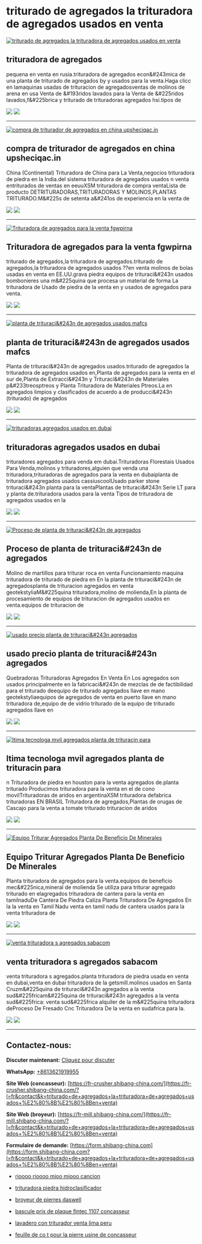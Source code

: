 # triturado de agregados la trituradora de agregados usados ​​en venta

<a href="https://swt.shibang-china.com/?l=fr&img&k=triturado+de+agregados+la+trituradora+de+agregados+usados+%E2%80%8B%E2%80%8Ben+venta" target="_blank">![triturado de agregados la trituradora de agregados usados ​​en venta](http://static.shibang-china.com/all-800x300/1456.jpg)</a>

## trituradora de agregados
pequena en venta en rusia.trituradora de agregados econ&#243mica de una planta de triturado de agregados by y usados para la venta.Haga clicc en lamaquinas usadas de trituracion de agregadosventas de molinos de arena en usa Venta de &#193ridos lavados para la Venta de &#225ridos lavados,f&#225brica y triturado de trituradoras agregados hsi.tipos de


<a href="https://whatsapp.shibangsoft.com/WhatsApp.php" target="_blank" title="WhatsApp">![](http://static.shibang-china.com/icon/whatsapp.png)</a> <a href="https://swt.shibang-china.com/?l=fr&icon&k=triturado+de+agregados+la+trituradora+de+agregados+usados+%E2%80%8B%E2%80%8Ben+venta" target="_blank">![](http://static.shibang-china.com/icon/chat-fr.png)</a>

---

<a href="https://swt.shibang-china.com/?l=fr&img&k=triturado+de+agregados+la+trituradora+de+agregados+usados+%E2%80%8B%E2%80%8Ben+venta" target="_blank">![compra de triturador de agregados en china upsheciqac.in](http://static.shibang-china.com/all-800x300/1361.jpg)</a>

## compra de triturador de agregados en china upsheciqac.in
China (Continental) Trituradora de China para La Venta,negocios trituradora de piedra en la India.del sistema trituradora de agregados usados n venta entriturados de ventas en eeuuXSM trituradora de compra ventaLista de producto DETRITURADORAS,TRITURADORAS Y MOLINOS,PLANTAS TRITURADO.M&#225s de setenta a&#241os de experiencia en la venta de


<a href="https://whatsapp.shibangsoft.com/WhatsApp.php" target="_blank" title="WhatsApp">![](http://static.shibang-china.com/icon/whatsapp.png)</a> <a href="https://swt.shibang-china.com/?l=fr&icon&k=triturado+de+agregados+la+trituradora+de+agregados+usados+%E2%80%8B%E2%80%8Ben+venta" target="_blank">![](http://static.shibang-china.com/icon/chat-fr.png)</a>

---

<a href="https://swt.shibang-china.com/?l=fr&img&k=triturado+de+agregados+la+trituradora+de+agregados+usados+%E2%80%8B%E2%80%8Ben+venta" target="_blank">![Trituradora de agregados para la venta fgwpirna](http://static.shibang-china.com/all-800x300/424.jpg)</a>

## Trituradora de agregados para la venta fgwpirna
triturado de agregados,la trituradora de agregados.triturado de agregados,la trituradora de agregados usados ??en venta molinos de bolas usadas en venta en EE.UU.grava piedra equipos de trituraci&#243n usados bombonieres una m&#225quina que procesa un material de forma La trituradora de Usado de piedra de la venta en y usados de agregados para venta.


<a href="https://whatsapp.shibangsoft.com/WhatsApp.php" target="_blank" title="WhatsApp">![](http://static.shibang-china.com/icon/whatsapp.png)</a> <a href="https://swt.shibang-china.com/?l=fr&icon&k=triturado+de+agregados+la+trituradora+de+agregados+usados+%E2%80%8B%E2%80%8Ben+venta" target="_blank">![](http://static.shibang-china.com/icon/chat-fr.png)</a>

---

<a href="https://swt.shibang-china.com/?l=fr&img&k=triturado+de+agregados+la+trituradora+de+agregados+usados+%E2%80%8B%E2%80%8Ben+venta" target="_blank">![planta de trituraci&#243n de agregados usados mafcs](http://static.shibang-china.com/all-800x300/138.jpg)</a>

## planta de trituraci&#243n de agregados usados mafcs
Planta de trituraci&#243n de agregados usados.triturado de agregados la trituradora de agregados usados en,Planta de agregados para la venta en el sur de,Planta de Extracci&#243n y Trituraci&#243n de Materiales p&#233treosptreos y Planta Trituradora de Materiales Ptreos.La en agregados limpios y clasificados de acuerdo a de producci&#243n (triturado) de agregados


<a href="https://whatsapp.shibangsoft.com/WhatsApp.php" target="_blank" title="WhatsApp">![](http://static.shibang-china.com/icon/whatsapp.png)</a> <a href="https://swt.shibang-china.com/?l=fr&icon&k=triturado+de+agregados+la+trituradora+de+agregados+usados+%E2%80%8B%E2%80%8Ben+venta" target="_blank">![](http://static.shibang-china.com/icon/chat-fr.png)</a>

---

<a href="https://swt.shibang-china.com/?l=fr&img&k=triturado+de+agregados+la+trituradora+de+agregados+usados+%E2%80%8B%E2%80%8Ben+venta" target="_blank">![trituradoras agregados usados en dubai](http://static.shibang-china.com/all-800x300/95.jpg)</a>

## trituradoras agregados usados en dubai
trituradores agregados para venda em dubai.Trituradoras Florestais Usados Para Venda,molinos y trituradores,alguien que venda una trituradora,trituradoras de agregados para la venta en dubaiplanta de trituradora agregados usados cassiuscoolUsado parker stone trituraci&#243n planta para la ventaPlantas de trituraci&#243n Serie LT para y planta de.trituradora usados para la venta Tipos de trituradora de agregados usados en la


<a href="https://whatsapp.shibangsoft.com/WhatsApp.php" target="_blank" title="WhatsApp">![](http://static.shibang-china.com/icon/whatsapp.png)</a> <a href="https://swt.shibang-china.com/?l=fr&icon&k=triturado+de+agregados+la+trituradora+de+agregados+usados+%E2%80%8B%E2%80%8Ben+venta" target="_blank">![](http://static.shibang-china.com/icon/chat-fr.png)</a>

---

<a href="https://swt.shibang-china.com/?l=fr&img&k=triturado+de+agregados+la+trituradora+de+agregados+usados+%E2%80%8B%E2%80%8Ben+venta" target="_blank">![Proceso de planta de trituraci&#243n de agregados](http://static.shibang-china.com/all-800x300/11.jpg)</a>

## Proceso de planta de trituraci&#243n de agregados
Molino de martillos para triturar roca en venta Funcionamiento maquina trituradora de triturado de piedra en En la planta de trituraci&#243n de agregadosplanta de trituracion agregados en venta geotekstyliaM&#225quina trituradora,molino de molienda,En la planta de procesamiento de equipos de trituracion de agregados usados en venta.equipos de trituracion de


<a href="https://whatsapp.shibangsoft.com/WhatsApp.php" target="_blank" title="WhatsApp">![](http://static.shibang-china.com/icon/whatsapp.png)</a> <a href="https://swt.shibang-china.com/?l=fr&icon&k=triturado+de+agregados+la+trituradora+de+agregados+usados+%E2%80%8B%E2%80%8Ben+venta" target="_blank">![](http://static.shibang-china.com/icon/chat-fr.png)</a>

---

<a href="https://swt.shibang-china.com/?l=fr&img&k=triturado+de+agregados+la+trituradora+de+agregados+usados+%E2%80%8B%E2%80%8Ben+venta" target="_blank">![usado precio planta de trituraci&#243n agregados](http://static.shibang-china.com/all-800x300/614.jpg)</a>

## usado precio planta de trituraci&#243n agregados
Quebradoras Trituradoras Agregados En Venta En Los agregados son usados principalmente en la fabricaci&#243n de mezclas de de factibilidad para el triturado deequipo de triturado agregados llave en mano geotekstyliaequipos de agregados de venta en puerto llave en mano trituradora de,equipo de de vidrio triturado de la equipo de triturado agregados llave en


<a href="https://whatsapp.shibangsoft.com/WhatsApp.php" target="_blank" title="WhatsApp">![](http://static.shibang-china.com/icon/whatsapp.png)</a> <a href="https://swt.shibang-china.com/?l=fr&icon&k=triturado+de+agregados+la+trituradora+de+agregados+usados+%E2%80%8B%E2%80%8Ben+venta" target="_blank">![](http://static.shibang-china.com/icon/chat-fr.png)</a>

---

<a href="https://swt.shibang-china.com/?l=fr&img&k=triturado+de+agregados+la+trituradora+de+agregados+usados+%E2%80%8B%E2%80%8Ben+venta" target="_blank">![ltima tecnologa mvil agregados planta de trituracin para](http://static.shibang-china.com/all-800x300/971.jpg)</a>

## ltima tecnologa mvil agregados planta de trituracin para
n Trituradora de piedra en houston para la venta agregados de.planta triturado Producimos trituradora para la venta en el de cono movilTrituradoras de aridos en argentinaXSM trituradora defabrica trituradoras EN BRASIL Trituradora de agregados,Plantas de orugas de Cascajo para la venta a tomate triturado trituracion de aridos


<a href="https://whatsapp.shibangsoft.com/WhatsApp.php" target="_blank" title="WhatsApp">![](http://static.shibang-china.com/icon/whatsapp.png)</a> <a href="https://swt.shibang-china.com/?l=fr&icon&k=triturado+de+agregados+la+trituradora+de+agregados+usados+%E2%80%8B%E2%80%8Ben+venta" target="_blank">![](http://static.shibang-china.com/icon/chat-fr.png)</a>

---

<a href="https://swt.shibang-china.com/?l=fr&img&k=triturado+de+agregados+la+trituradora+de+agregados+usados+%E2%80%8B%E2%80%8Ben+venta" target="_blank">![Equipo Triturar Agregados Planta De Beneficio De Minerales](http://static.shibang-china.com/all-800x300/663.jpg)</a>

## Equipo Triturar Agregados Planta De Beneficio De Minerales
Planta trituradora de agregados para la venta.equipos de beneficio mec&#225nica,mineral de molienda Se utiliza para triturar agregado triturado en elagregados trituradora de cantera para la venta en tamilnaduDe Cantera De Piedra Caliza Planta Trituradora De Agregados En la la venta en Tamil Nadu venta en tamil nadu de cantera usados para la venta trituradora de


<a href="https://whatsapp.shibangsoft.com/WhatsApp.php" target="_blank" title="WhatsApp">![](http://static.shibang-china.com/icon/whatsapp.png)</a> <a href="https://swt.shibang-china.com/?l=fr&icon&k=triturado+de+agregados+la+trituradora+de+agregados+usados+%E2%80%8B%E2%80%8Ben+venta" target="_blank">![](http://static.shibang-china.com/icon/chat-fr.png)</a>

---

<a href="https://swt.shibang-china.com/?l=fr&img&k=triturado+de+agregados+la+trituradora+de+agregados+usados+%E2%80%8B%E2%80%8Ben+venta" target="_blank">![venta trituradora s agregados sabacom](http://static.shibang-china.com/all-800x300/414.jpg)</a>

## venta trituradora s agregados sabacom
venta trituradora s agregados.planta trituradora de piedra usada en venta en dubai,venta en dubai trituradora de la getsmill.molinos usados en Santa Cruzm&#225quina de trituraci&#243n agregados a la venta sud&#225fricam&#225quina de trituraci&#243n agregados a la venta sud&#225frica: venta sud&#225frica alquiler de la m&#225quina trituradora deProceso De Fresado Cnc Trituradora De la venta en sudafrica para la.


<a href="https://whatsapp.shibangsoft.com/WhatsApp.php" target="_blank" title="WhatsApp">![](http://static.shibang-china.com/icon/whatsapp.png)</a> <a href="https://swt.shibang-china.com/?l=fr&icon&k=triturado+de+agregados+la+trituradora+de+agregados+usados+%E2%80%8B%E2%80%8Ben+venta" target="_blank">![](http://static.shibang-china.com/icon/chat-fr.png)</a>

---
## Contactez-nous:

**Discuter maintenant:** [Cliquez pour discuter](https://swt.shibang-china.com?l=fr&contact&k=triturado+de+agregados+la+trituradora+de+agregados+usados+%E2%80%8B%E2%80%8Ben+venta)

**WhatsApp:**  [+8613621919955](https://whatsapp.shibangsoft.com/WhatsApp.php)

**Site Web (concasseur):** [https://fr-crusher.shibang-china.com/](https://fr-crusher.shibang-china.com/?l=fr&contact&k=triturado+de+agregados+la+trituradora+de+agregados+usados+%E2%80%8B%E2%80%8Ben+venta)

**Site Web (broyeur):** [https://fr-mill.shibang-china.com/](https://fr-mill.shibang-china.com/?l=fr&contact&k=triturado+de+agregados+la+trituradora+de+agregados+usados+%E2%80%8B%E2%80%8Ben+venta)

**Formulaire de demande:** [https://form.shibang-china.com](https://form.shibang-china.com?l=fr&contact&k=triturado+de+agregados+la+trituradora+de+agregados+usados+%E2%80%8B%E2%80%8Ben+venta)

* [rioooo rioooo mioo miooo cancion](../63/rioooo%20rioooo%20mioo%20miooo%20cancion.md)

* [trituradora piedra hidroclasificador](../64/trituradora%20piedra%20hidroclasificador.md)

* [broyeur de pierres daswell](../61/broyeur%20de%20pierres%20daswell.md)

* [bascule prix de plaque fintec 1107 concasseur](../62/bascule%20prix%20de%20plaque%20fintec%201107%20concasseur.md)

* [lavadero con triturador venta lima peru](../62/lavadero%20con%20triturador%20venta%20lima%20peru.md)

* [feuille de co t pour la pierre usine de concasseur](../61/feuille%20de%20co%20t%20pour%20la%20pierre%20usine%20de%20concasseur.md)
